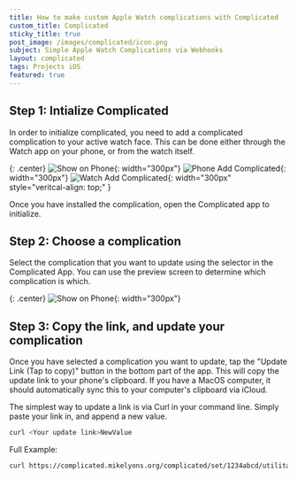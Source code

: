 ```yaml
---
title: How to make custom Apple Watch complications with Complicated
custom_title: Complicated
sticky_title: true
post_image: /images/complicated/icon.png
subject: Simple Apple Watch Complications via Webhooks
layout: complicated
tags: Projects iOS
featured: true
---
```


## Step 1: Intialize Complicated

In order to initialize complicated, you need to add a complicated complication to your active watch face. This can be done either through the Watch app on your phone, or from the watch itself.

{: .center}
![Show on Phone](/images/complicated/show_on.png){: width="300px"}
![Phone Add Complicated](/images/complicated/phone_add.png){: width="300px"}
![Watch Add Complicated](/images/complicated/watch_add.jpg){: width="300px" style="veritcal-align: top;" }

Once you have installed the complication, open the Complicated app to initialize.

## Step 2: Choose a complication

Select the complication that you want to update using the selector in the Complicated App. You can use the preview screen to determine which complication is which.

{: .center}
![Show on Phone](/images/complicated/select_complication.png){: width="300px"}

## Step 3: Copy the link, and update your complication

Once you have selected a complication you want to update, tap the "Update Link (Tap to copy)" button in the bottom part of the app. This will copy the update link to your phone's clipboard. If you have a MacOS computer, it should automatically sync this to your computer's clipboard via iCloud.

The simplest way to update a link is via Curl in your command line. Simply paste your link in, and append a new value.

```bash
curl <Your update link>NewValue
```

Full Example:

```bash
curl https://complicated.mikelyons.org/complicated/set/1234abcd/utilitarianLarge?value=NewValue
```
